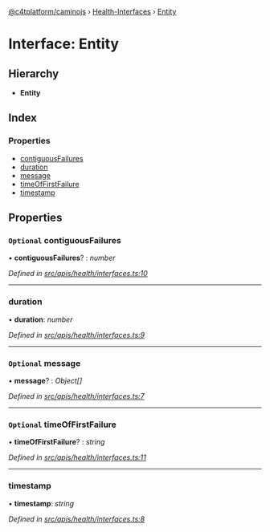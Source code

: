 [@c4tplatform/caminojs](../README.md) › [Health-Interfaces](../modules/health_interfaces.md) › [Entity](health_interfaces.entity.md)

# Interface: Entity

## Hierarchy

* **Entity**

## Index

### Properties

* [contiguousFailures](health_interfaces.entity.md#optional-contiguousfailures)
* [duration](health_interfaces.entity.md#duration)
* [message](health_interfaces.entity.md#optional-message)
* [timeOfFirstFailure](health_interfaces.entity.md#optional-timeoffirstfailure)
* [timestamp](health_interfaces.entity.md#timestamp)

## Properties

### `Optional` contiguousFailures

• **contiguousFailures**? : *number*

*Defined in [src/apis/health/interfaces.ts:10](https://github.com/chain4travel/caminojs/blob/8077d740/src/apis/health/interfaces.ts#L10)*

___

###  duration

• **duration**: *number*

*Defined in [src/apis/health/interfaces.ts:9](https://github.com/chain4travel/caminojs/blob/8077d740/src/apis/health/interfaces.ts#L9)*

___

### `Optional` message

• **message**? : *Object[]*

*Defined in [src/apis/health/interfaces.ts:7](https://github.com/chain4travel/caminojs/blob/8077d740/src/apis/health/interfaces.ts#L7)*

___

### `Optional` timeOfFirstFailure

• **timeOfFirstFailure**? : *string*

*Defined in [src/apis/health/interfaces.ts:11](https://github.com/chain4travel/caminojs/blob/8077d740/src/apis/health/interfaces.ts#L11)*

___

###  timestamp

• **timestamp**: *string*

*Defined in [src/apis/health/interfaces.ts:8](https://github.com/chain4travel/caminojs/blob/8077d740/src/apis/health/interfaces.ts#L8)*
